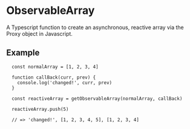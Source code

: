 # ObservableArray
A Typescript function to create an asynchronous, reactive array via the Proxy object in Javascript.

## Example

```
  const normalArray = [1, 2, 3, 4]
    
  function callBack(curr, prev) {
    console.log('changed!', curr, prev)
  }
  
  const reactiveArray = getObservableArray(normalArray, callBack)
  
  reactiveArray.push(5)
  
  // => 'changed!', [1, 2, 3, 4, 5], [1, 2, 3, 4]
```
